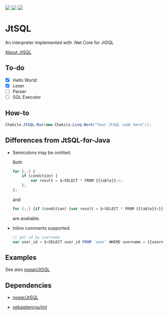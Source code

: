 ![][neverbuilt]
[![][dnc2]](https://dotnet.github.io/)
[![][vs2017]](https://www.visualstudio.com/)

# JtSQL

An interpreter implemented with .Net Core for JtSQL

[About JtSQL](https://github.com/noear/JtSQL)

## To-do

- [x] Hello World
- [x] Lexer
- [ ] Parser
- [ ] SQL Executor

## How-to

```csharp
Chakilo.JtSQL.Run(new Chakilo.Linq.Work("Your JtSQL code here"));
```

## Differences from JtSQL-for-Java

* Semicolons may be omitted.

    Both
    ```js
    for (;;) {
        if (condition) {
            var result = $<SELECT * FROM {{table}};>;
        };
    };
    ```
    and
    ```js
    for (;;) {if (condition) {var result = $<SELECT * FROM {{table}}>}}
    ```
    are avaliable.
	
* Inline comments supported.

	```js
	// get id by username
	var user_id = $<SELECT user_id FROM `user` WHERE username = {{username}} LIMIT 1;>
	```

## Examples

See also [noear/JtSQL](https://github.com/noear/JtSQL/tree/master/demo)

## Dependencies

* [noear/JtSQL](https://github.com/noear/JtSQL)

* [sebastienros/jint](https://github.com/sebastienros/jint)

[neverbuilt]: https://img.shields.io/badge/build-never%20built-lightgrey.svg
[build]: https://img.shields.io/badge/build-passing-brightgreen.svg
[dnc2]: https://img.shields.io/badge/.Net%20Core-2.0-68217a.svg
[vs2017]: https://img.shields.io/badge/Visual%20Studio-2017-68217a.svg
